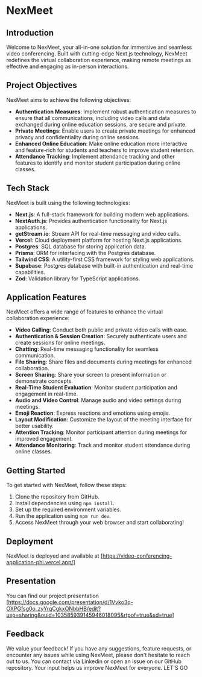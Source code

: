 # NexMeet

## Introduction

Welcome to NexMeet, your all-in-one solution for immersive and seamless video conferencing. Built with cutting-edge Next.js technology, NexMeet redefines the virtual collaboration experience, making remote meetings as effective and engaging as in-person interactions.

## Project Objectives

NexMeet aims to achieve the following objectives:

- **Authentication Measures**: Implement robust authentication measures to ensure that all communications, including video calls and data exchanged during online education sessions, are secure and private.
- **Private Meetings**: Enable users to create private meetings for enhanced privacy and confidentiality during online sessions.
- **Enhanced Online Education**: Make online education more interactive and feature-rich for students and teachers to improve student retention.
- **Attendance Tracking**: Implement attendance tracking and other features to identify and monitor student participation during online classes.

## Tech Stack

NexMeet is built using the following technologies:

- **Next.js**: A full-stack framework for building modern web applications.
- **NextAuth.js**: Provides authentication functionality for Next.js applications.
- **getStream.io**: Stream API for real-time messaging and video calls.
- **Vercel**: Cloud deployment platform for hosting Next.js applications.
- **Postgres**: SQL database for storing application data.
- **Prisma**: ORM for interfacing with the Postgres database.
- **Tailwind CSS**: A utility-first CSS framework for styling web applications.
- **Supabase**: Postgres database with built-in authentication and real-time capabilities.
- **Zod**: Validation library for TypeScript applications.

## Application Features

NexMeet offers a wide range of features to enhance the virtual collaboration experience:

- **Video Calling**: Conduct both public and private video calls with ease.
- **Authentication & Session Creation**: Securely authenticate users and create sessions for online meetings.
- **Chatting**: Real-time messaging functionality for seamless communication.
- **File Sharing**: Share files and documents during meetings for enhanced collaboration.
- **Screen Sharing**: Share your screen to present information or demonstrate concepts.
- **Real-Time Student Evaluation**: Monitor student participation and engagement in real-time.
- **Audio and Video Control**: Manage audio and video settings during meetings.
- **Emoji Reaction**: Express reactions and emotions using emojis.
- **Layout Modification**: Customize the layout of the meeting interface for better usability.
- **Attention Tracking**: Monitor participant attention during meetings for improved engagement.
- **Attendance Monitoring**: Track and monitor student attendance during online classes.

## Getting Started

To get started with NexMeet, follow these steps:

1. Clone the repository from GitHub.
2. Install dependencies using `npm install`.
3. Set up the required environment variables.
4. Run the application using `npm run dev`.
5. Access NexMeet through your web browser and start collaborating!

## Deployment

NexMeet is deployed and available at [https://video-conferencing-application-phi.vercel.app/]

## Presentation

You can find our project presentation [https://docs.google.com/presentation/d/1Vvko3q-OXPGfsg0o_zyYrqCgkxONbbHB/edit?usp=sharing&ouid=103585939145946018095&rtpof=true&sd=true]

## Feedback

We value your feedback! If you have any suggestions, feature requests, or encounter any issues while using NexMeet, please don't hesitate to reach out to us. You can contact via Linkedin or open an issue on our GitHub repository. Your input helps us improve NexMeet for everyone.
LET'S GO

